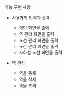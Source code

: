 기능 구현 사항

- 사용자의 입력과 출력
    - 메인 화면을 출력
    - 역 관리 화면을 출력
    - 노선 관리 화면을 출력
    - 구간 관리 화면을 출력
    - 지하철 노선 화면을 출력

- 역 관리 
    - 역을 등록
    - 역을 삭제
    - 역을 조회